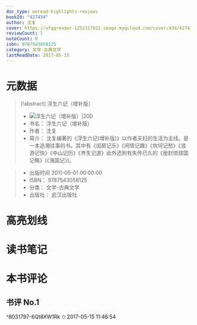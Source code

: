 ```yaml
---
doc_type: weread-highlights-reviews
bookId: "427434"
author: 沈复
cover: https://wfqqreader-1252317822.image.myqcloud.com/cover/434/427434/t7_427434.jpg
reviewCount: 1
noteCount: 0
isbn: 9787543058125
category: 文学-古典文学
lastReadDate: 2017-05-15
---
```

# 元数据
> [!abstract] 浮生六记（增补版）
> - ![ 浮生六记（增补版）|200](https://wfqqreader-1252317822.image.myqcloud.com/cover/434/427434/t7_427434.jpg)
> - 书名： 浮生六记（增补版）
> - 作者： 沈复
> - 简介：     沈复编著的《浮生六记(增补版)》以作者夫妇的生活为主线。是一本追溯往事的书。其中有《闺房记乐》《闲情记趣》《坎坷记愁》《浪游记快》《中山记历》《养生记道》此外还附有失传已久的《册封琉球国记略》(《海国记》)。

> - 出版时间 2011-05-01 00:00:00
> - ISBN： 9787543058125
> - 分类： 文学-古典文学
> - 出版社： 武汉出版社

# 高亮划线

# 读书笔记

# 本书评论

## 书评 No.1 
 ^8031797-6Qt8XW1Rk
⏱ 2017-05-15 11:46:54
